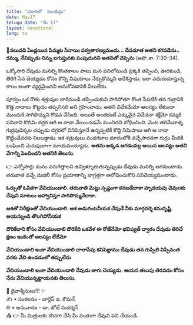 ```yaml
---
title: "ఎడారిలో  సెలయేర్లు"
date: May17
telugu_date: "మే 17"
layout: devotional
lang: te
---
```


**📖నలువది ఏండ్లయిన పిమ్మట సీనాయి పర్వతారణ్యమందు... దేవదూత అతని కగపడెను.. రమ్ము, నేనిప్పుడు నిన్ను ఐగుప్తునకు పంపుదునని అతనితో చెప్పెను**
 (అపొ.కా. 7:30–34). 

ఒక్కోసారి దేవుడు మనల్ని కొంతకాలం పాటు మన పనిలోనుండి ప్రక్కకి తప్పించి, ఊరకుండి, తిరిగి సేవ చెయ్యడం కోసం కొన్ని విషయాలు నేర్చుకొమ్మని ఆదేశిస్తాడు. ఇలా ఎదురుచూస్తున్న కాలం అంతా వ్యర్థమైందని అనుకోవడానికి వీలులేదు.

పూర్వం ఒక రౌతు శత్రువుల బారినుండి తప్పించుకుని పారిపోతూ కొంత సేపటికి తన గుర్రానికి కొత్త నాడాలు కొట్టడం తప్పనిసరి అని గ్రహించాడు. అతని వివేకమేమో ఆలస్యం లేకుండా ముందుకి సాగిపొమ్మని గొడవ చేసింది. అయితే అంతకంటే ఎక్కువైన వివేచనా శక్తేమో కమ్మరి పనివాని కొలిమి దగ్గర ఆగి ఆ నాడా వేయించడమే మంచిదని బోధించింది. వెంట తరిమేవాళ్ళ గుర్రపుడెక్కల చప్పుడు దగ్గరలో వినిపిస్తూనే ఉన్నప్పటికీ కొద్ది నిమిషాలు ఆగి ఆ నాడా కొట్టించేవరకు నిలబడ్డాడు. ఇక శత్రువులు వందగజాల దూరంలోకి వచ్చేసారనగా గుర్రం మీదికి లంఘించి మెరుపులాగా మాయమయ్యాడు. 
**అతను అక్కడ ఆగడంవల్ల అయిన ఆలస్యం అతని వేగాన్ని పెంచిందని అతనికి తెలుసు.**

👉 ఎన్నోసార్లు మనం పరుగెత్తాలని ఉవ్విళ్ళూరుతున్నప్పుడు దేవుడు మనల్ని ఆగమంటాడు. తరువాత వచ్చే మజిలీ కోసం ప్రయాణాన్ని జాగ్రత్తగా ఆలోచించుకొని పనిచెయ్యమంటాడు.

**ఓర్పుతో ఓపికగా వేచియుండాలి. తరువాతి మెట్టు స్పష్టంగా కనబడేదాకా హృదయపు చెవులకు దేవుని మాటలు ఆహ్వానిస్తూ సాగిపొమ్మనేదాకా.**

**ఆశతో నిరీక్షణతో వేచియుండాలి. ఆశ అడుగంటనీయక దేవుడే నీకు మార్గదర్శి కనుదృష్టి అయన్నుండి తొలగిపోనీయక**

**దొరికేదాని కోసం వేచియుండాలి దొరికేది ఒకవేళ ఈ రోజేనేమో భవిష్యత్ ద్వారం దేవుడు తెరిచే క్షణం ఇంకెంతో ఆలస్యం లేదేమో**

**వేచియుండాలి ఇంకా వేచియుండాలి చాలాసేపు కనిపెట్టాము దేవుడు తన గుప్పిలి విప్పినంత వరకు వేచి ఉండడంలో తప్పులేదు**

**వేచియుండాలి ఇంకా వేచియుండాలి దేవుడు జాగు చెయ్యడు. ఆయన తలుపు తెరవడం కోసం నేను వేచియున్నట్టాయనకు తెలుసు.**


<div class="blessing">🙏 <span class="bless-text">దైవాశ్శీసులు!!!</span> ✨</div>

<div class="credit">✍️ <span class="credit-text">▪ సంకలనం - చార్లెస్ ఇ. కౌమన్</span></div>
<div class="credit">🌐 <span class="credit-text">▪ అనువాదం - డా. జోబ్ సుదర్శన్</span></div>


<div class="share">📤 👉 <span class="share-text">మీ మిత్రులకు share చేసి మీ వంతుగా దేవుని పని చేయండి.</span></div>

